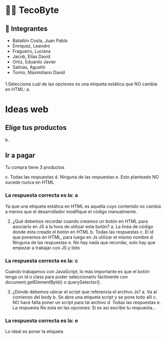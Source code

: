 # 👨‍💻 TecoByte

## 👥 Integrantes

- Batallón Costa, Juan Pablo
- Enriquez, Leandro
- Fragueiro, Luciana
- Jacob, Elías David
- Ortiz, Eduardo Javier
- Salinas, Agustín
- Tomio, Maximiliano David

####

1.Selecciona cuál de las opciones es una etiqueta estática que NO cambia en HTML:
a. <title>Tu Gran sitio Web</title>

</head>
<body>
<h1>Ideas web</h1>
<section id="seleccionar-producto">
<h2>Elige tus productos</h2>
b. <section id="seleccionar-comprar">
<h2>Ir a pagar</h2>
<p>Tu compra tiene <span>3</span> productos</p>
c. Todas las respuestas
d. Ninguna de las respuestas
e. Esto planteado NO sucede nunca en HTML

### La respuesta correcta es la: a

Ya que una etiqueta estática en HTML es aquella cuyo contenido no cambia a menos que el desarrollador modifique el código manualmente.

2. ¿Qué debemos recordar cuando creamos un botón en HTML para asociarlo en JS a la hora de utilizar este botón?
   a. La línea de código donde esta creado el botón en HTML
   b. Todas las respuestas
   c. El id que ponemos en HTML, para luego en Js utilizar el mismo nombre
   d. Ninguna de las respuestas
   e. No hay nada que recordar, solo hay que empezar a trabajar con JS y listo

### La respuesta correcta es la: c

Cuando trabajamos con JavaScript, lo más importante es que el botón tenga un id o class para poder seleccionarlo fácilmente con document.getElementById() o querySelector().

3. ¿Dónde debemos ubicar el script que referencia el archivo Js?
   a. Va al comienzo del body
   b. Se abre una etiqueta script y se pone todo allí
   c. NO hace falta poner un script para tal archivo
   d. Todas las respuestas
   e. La respuesta No esta en las opciones: Si es así escribe tu respuesta...

### La respuesta correcta es la: e

Lo ideal es poner la etiqueta <script src="archivo.js"> justo antes de cerrar el </body>, para asegurarnos de que todo el HTML se haya cargado antes de ejecutar el JS.
Alternativamente, si se pone en el <head>, se debe usar el atributo defer para que no bloquee la carga del HTML.
